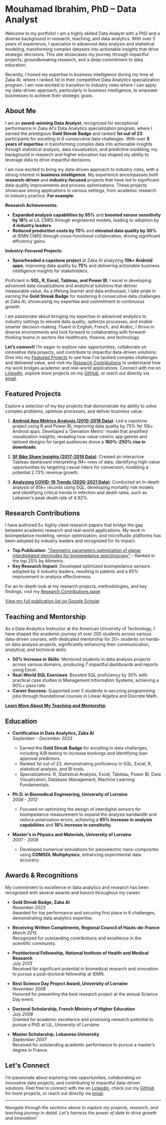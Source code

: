 # Mouhamad Ibrahim, PhD – Data Analyst

Welcome to my portfolio! I am a highly skilled Data Analyst with a PhD and a diverse background in research, teaching, and data analytics. With over 5 years of experience, I specialize in advanced data analysis and statistical modeling, transforming complex datasets into actionable insights that drive strategic decisions. This site showcases my journey through impactful projects, groundbreaking research, and a deep commitment to data education.

Recently, I honed my expertise in business intelligence during my time at Zaka AI, where I ranked 1st in their competitive Data Analytics specialization program. I am now excited to transition to industry roles where I can apply my data-driven approach, particularly in business intelligence, to empower businesses to achieve their strategic goals.

## About Me

I am an **award-winning Data Analyst**, recognized for exceptional performance in Zaka AI's Data Analytics specialization program, where I earned the prestigious **Gold Streak Badge** and ranked **1st out of 23** participants for excelling in 6 consecutive data challenges. With over **5 years of expertise** in transforming complex data into actionable insights through statistical analysis, data visualization, and predictive modeling, my background in research and higher education has shaped my ability to leverage data to drive impactful decisions.

I am now excited to bring my data-driven approach to industry roles, with a strong interest in **business intelligence**. My experience encompasses both **research-driven** and **industry-focused** projects that have led to significant data quality improvements and process optimizations. These projects showcase strong applications in various settings, from academic research to industry practice. **For example**:

**Research Achievements:**
- **Expanded analysis capabilities by 65%** and **boosted sensor sensitivity by 18%** at IJL CNRS through engineered models, leading to adoption by **4 industry leaders**.
- **Reduced production costs by 70%** and **elevated data quality by 30%** at IEMN CNRS through cross-functional collaboration, driving significant efficiency gains.

**Industry-Focused Projects:**
- **Spearheaded a capstone project** at Zaka AI analyzing **10k+ Android apps**, improving data quality by **75%** and delivering actionable business intelligence insights for stakeholders.

Proficient in **SQL, R, Excel, Tableau, and Power BI**, I excel in developing advanced data visualizations and analytical solutions that deliver measurable value. As a lifelong learner and data enthusiast, I take pride in earning the **Gold Streak Badge** for mastering 6 consecutive data challenges at Zaka AI, showcasing my expertise and commitment to continuous growth.

I am passionate about bringing my expertise in advanced analytics to industry settings to elevate data quality, optimize processes, and enable smarter decision-making. Fluent in English, French, and Arabic, I thrive in diverse environments and look forward to collaborating with forward-thinking teams in sectors like healthcare, finance, and technology.

**Let’s connect!** I’m eager to explore new opportunities, collaborate on innovative data projects, and contribute to impactful data-driven solutions. Dive into my [Featured Projects](#featured-projects) to see how I've tackled complex challenges and delivered value, and visit my [Research Contributions](#research-contributions) to understand how my work bridges academic and real-world applications. Connect with me on [LinkedIn](https://www.linkedin.com/in/mouhamaadibrahim), explore more projects on my [GitHub](https://github.com/mouhamaadibrahim), or reach out directly via [email](mailto:mouhamaad.ibrahim@gmail.com).

## Featured Projects

Explore a selection of my key projects that demonstrate my ability to solve complex problems, optimize processes, and deliver business value:

1. **[Android App Metrics Analysis (2010-2018 Data)](/projects#project-1-android-app-metrics-analysis-2010-2018-data)**: Led a capstone project using R and Power BI, improving data quality by 75% for 10k+ Android apps. Developed a 'Deviation Metric' model that amplified visualization insights, revealing how value-centric app genres and tailored designs for target audiences drove a **160%-250% rise in downloads**.
   
2. **[SF Bike Share Insights (2017-2019 Data)](/projects#project-2-sf-bike-share-insights-2017-2019-data)**: Created an interactive Tableau dashboard interpreting 1M+ rows of data, identifying high-value opportunities by targeting casual riders for conversion, modeling a potential 2.73% revenue growth.

3. **[Analyzing COVID-19 Trends (2020-2021 Data)](/projects#project-3-analyzing-covid-19-trends-2020-2021-data)**: Conducted an in-depth analysis of 85k+ records using SQL, developing mortality risk models and identifying critical trends in infection and death rates, such as Lebanon's peak death rate of 4.92%.

## Research Contributions

I have authored 5+ highly cited research papers that bridge the gap between academic research and real-world applications. My work in bioimpedance modeling, sensor optimization, and microfluidic platforms has been adopted by industry leaders and recognized for its impact.

- **Top Publication**: ["Geometric parameters optimization of planar interdigitated electrodes for bioimpedance spectroscopy"](https://dimensions.altmetric.com/details/81105616#score) – Ranked in the top 25% by Altmetric.
- **Key Research Impact**: Developed optimized bioimpedance sensors adopted by 4 industry leaders, resulting in patents and a 65% improvement in analysis effectiveness.

For an in-depth look at my research projects, methodologies, and key findings, visit my [Research Contributions page](/research).

[View my full publication list on Google Scholar](https://scholar.google.com/citations?user=b7XuxZIAAAAJ&hl=en)

## Teaching and Mentorship

As a Data Analytics Instructor at the American University of Technology, I have shaped the academic journey of over 200 students across various data-driven courses, with dedicated mentorship for 20+ students on hands-on data analysis projects, significantly enhancing their communication, analytical, and technical skills:

- **50% Increase in Skills**: Mentored students in data analysis projects across various domains, producing 7 impactful dashboards and reports using Excel.
- **Real-World SQL Exercises**: Boosted SQL proficiency by 30% with practical case studies in Management Information Systems, achieving a 90%+ pass rate.
- **Career Success**: Supported over 5 students in securing programming jobs through foundational courses in Linear Algebra and Discrete Math.

**[Learn More About My Teaching and Mentorship](/mentoring)**

## Education

- **Certification in Data Analytics, Zaka AI**  
  *September - December 2023*  
  - Earned the **Gold Streak Badge** for excelling in data challenges, including A/B testing to increase bookings and identifying loan approval predictors.
  - Ranked 1st out of 23, demonstrating proficiency in SQL, Excel, R, statistical analysis, and BI tools.
  - Specializations: R, Statistical Analysis, Excel, Tableau, Power BI, Data Visualization, Database Management, Machine Learning Fundamentals.
  
- **Ph.D. in Biomedical Engineering, University of Lorraine**  
  *2008 - 2012*  
  - Focused on optimizing the design of interdigital sensors for bioimpedance measurement to expand the analysis bandwidth and reduce polarization errors, achieving a **65% increase in analysis capabilities** and **18% increase in sensitivity**. 

- **Master's in Physics and Materials, University of Lorraine**  
  *2007 - 2008*  
    - Developed numerical simulations for piezoelectric nano-composites using **COMSOL Multiphysics**, enhancing experimental data accuracy.
    
## Awards & Recognitions

My commitment to excellence in data analytics and research has been recognized with several awards and honors throughout my career:

- **Gold Streak Badge, Zaka AI**  
  *November 2023*  
  Awarded for top performance and securing first place in 6 challenges, demonstrating data analytics expertise.

- **Receiving Written Compliments, Regional Council of Hauts-de-France**  
  *March 2015*  
  Recognized for outstanding contributions and excellence in the scientific community.

- **Postdoctoral Fellowship, National Institute of Health and Medical Research**  
  *July 2013*  
  Received for significant potential in biomedical research and innovation to pursue a post-doctoral fellowship at IEMN.

- **Best Science Day Project Award, University of Lorraine**  
  *November 2008*  
  Honored for presenting the best research project at the annual Science Day event.

- **Doctoral Scholarship, French Ministry of Higher Education**  
  *July 2008*  
  Granted for academic excellence and promising research potential to pursue a PhD at IJL, University of Lorraine.

- **Master Scholarship, Lebanese University**  
  *September 2007*  
  Received for outstanding academic performance to pursue a master’s degree in France.

## Let's Connect

I’m passionate about exploring new opportunities, collaborating on innovative data projects, and contributing to impactful data-driven solutions. Feel free to connect with me on [LinkedIn](https://www.linkedin.com/in/mouhamaadibrahim), check out my [GitHub](https://github.com/mouhamaadibrahim) for more projects, or reach out directly via [email](mailto:mouhamaad.ibrahim@gmail.com).

---

*Navigate through the sections above to explore my projects, research, and teaching journey in detail. Let's harness the power of data to drive growth and innovation!*
